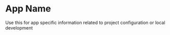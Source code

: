 # App Name

Use this for app specific information related to project configuration or local development
